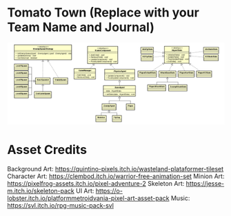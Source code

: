 # Tomato Town (Replace with your Team Name and Journal)


<img src="images/architecture.png" width="1100">

# Asset Credits

Background Art:
https://quintino-pixels.itch.io/wasteland-plataformer-tileset
Character Art:
https://clembod.itch.io/warrior-free-animation-set
Minion Art:
https://pixelfrog-assets.itch.io/pixel-adventure-2
Skeleton Art:
https://jesse-m.itch.io/skeleton-pack
UI Art:
https://o-lobster.itch.io/platformmetroidvania-pixel-art-asset-pack
Music:
https://svl.itch.io/rpg-music-pack-svl
